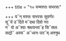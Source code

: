 +++
title = "१० यन्मरुतः सभरसः"

+++
य᳓न् मरुतः सभरसः सुवर्णरः  
सू᳓र्य उ᳓दिते म᳓दथा दिवो नरः  
न᳓ वो अ᳓श्वाः श्रथयन्ता᳓ह सि᳓स्रतः  
सद्यो᳓ अस्य᳓ अ᳓ध्वनः पार᳓म् अश्नुथ